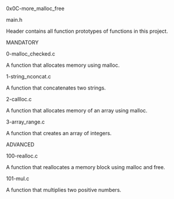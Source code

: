 0x0C-more_malloc_free

main.h

Header contains all function prototypes of functions in this project.



MANDATORY



0-malloc_checked.c

A function that allocates memory using malloc.



1-string_nconcat.c

A function that concatenates two strings.



2-callloc.c

A function that allocates memory of an array using malloc.



3-array_range.c

A function that creates an array of integers.



ADVANCED



100-realloc.c

A function that reallocates a memory block using malloc and free.



101-mul.c

A function that multiplies two positive numbers.
